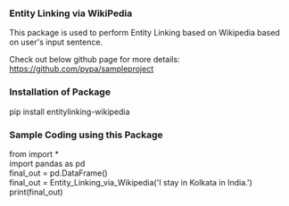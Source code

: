 <h3>Entity Linking via WikiPedia </h3>

This package is used to perform Entity Linking based on Wikipedia based on user's input sentence.

Check out below github page for more details:
https://github.com/pypa/sampleproject

<h3>Installation of Package</h3>

pip install entitylinking-wikipedia


<h3>Sample Coding using this Package</h3>

from  import * <br>
import pandas as pd <br>
final_out = pd.DataFrame() <br>
final_out = Entity_Linking_via_Wikipedia('I stay in Kolkata in India.') <br>
print(final_out) <br>